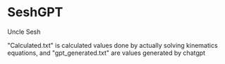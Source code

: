 # SeshGPT
Uncle Sesh

"Calculated.txt" is calculated values done by actually solving kinematics equations, and "gpt_generated.txt" are values generated by chatgpt
